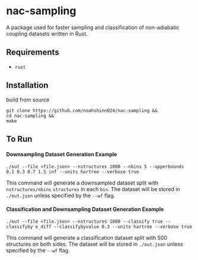 # nac-sampling
A package used for faster sampling and classification of non-adiabatic coupling datasets written in Rust.

## Requirements
  - `rust`

## Installation
build from source
```
git clone https://github.com/noahshinn024/nac-sampling &&
cd nac-sampling &&
make
```

## To Run

#### Downsampling Dataset Generation Example
```
./out --file <file.json> --nstructures 1000 --nbins 5 --upperbounds 0.1 0.3 0.7 1.5 inf --units hartree --verbose true
```
This command will generate a downsampled dataset split with `nstructures/nbins` `structures` in each `bin`. The dataset will be stored in `./out.json` unless specified by the `--wf` flag.

#### Classification and Downsampling Dataset Generation Example
```
./out --file <file.json> --nstructures 1000 --classify true --classifyby e_diff --classifybyvalue 0.3 --units hartree --verbose true
```
This command will generate a classification dataset split with 500 structures on both sides. The dataset will be stored in `./out.json` unless specified by the `--wf` flag.
